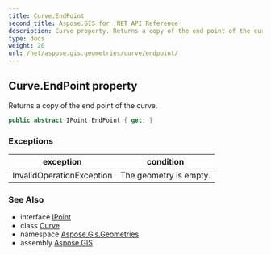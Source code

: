 ```yaml
---
title: Curve.EndPoint
second_title: Aspose.GIS for .NET API Reference
description: Curve property. Returns a copy of the end point of the curve
type: docs
weight: 20
url: /net/aspose.gis.geometries/curve/endpoint/
---
```

## Curve.EndPoint property

Returns a copy of the end point of the curve.

```csharp
public abstract IPoint EndPoint { get; }
```

### Exceptions

| exception | condition |
| --- | --- |
| InvalidOperationException | The geometry is empty. |

### See Also

* interface [IPoint](../../ipoint/)
* class [Curve](../)
* namespace [Aspose.Gis.Geometries](../../curve/)
* assembly [Aspose.GIS](../../../)



